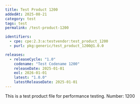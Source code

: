 ```yaml
---
title: Test Product 1200
addedAt: 2025-08-21
category: test
tags: test
permalink: /test-product-1200

identifiers:
  - cpe: cpe:2.3:a:testvendor:test_product_1200
  - purl: pkg:generic/test_product_1200@1.0.0

releases:
  - releaseCycle: "1.0"
    codename: "Test Codename 1200"
    releaseDate: 2025-01-01
    eol: 2026-01-01
    latest: "1.0.0"
    latestReleaseDate: 2025-01-01
---
```


This is a test product file for performance testing. Number: 1200
